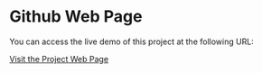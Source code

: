 # Github Web Page

You can access the live demo of this project at the following URL:

[Visit the Project Web Page](https://servetisikli.github.io/)
